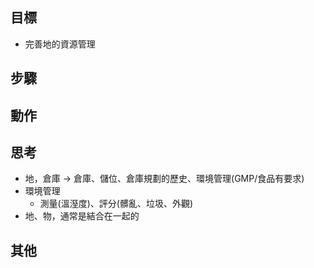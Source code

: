 ## 目標
- 完善地的資源管理

## 步驟

## 動作

## 思考
- 地，倉庫 -> 倉庫、儲位、倉庫規劃的歷史、環境管理(GMP/食品有要求)
- 環境管理
  - 測量(溫溼度)、評分(髒亂、垃圾、外觀)
- 地、物，通常是結合在一起的
## 其他
